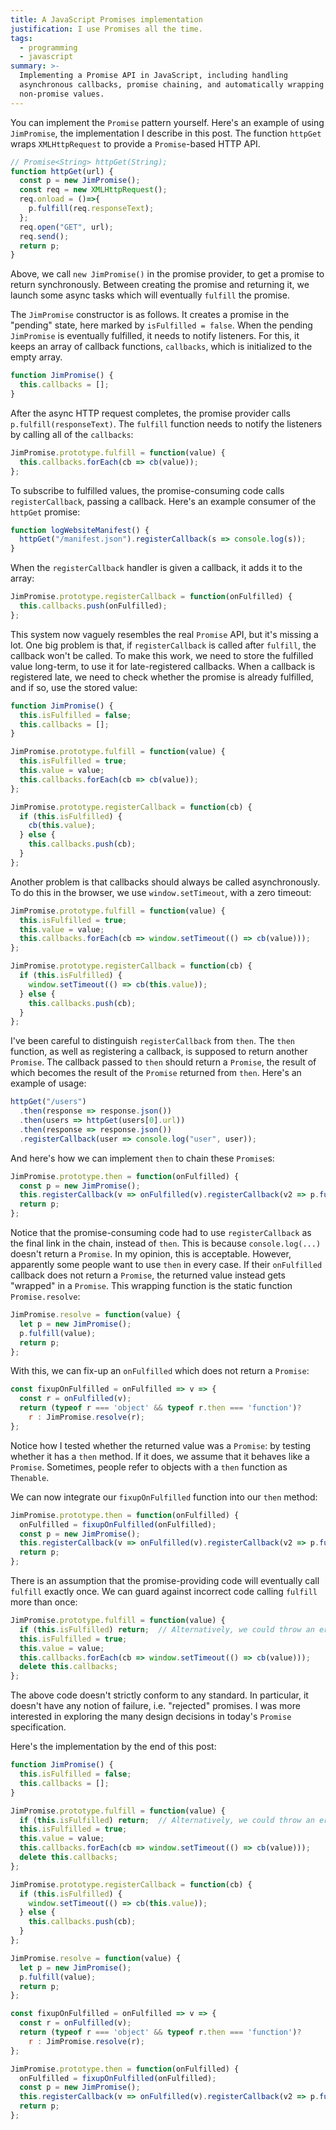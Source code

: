 ```yaml
---
title: A JavaScript Promises implementation
justification: I use Promises all the time.
tags:
  - programming
  - javascript
summary: >-
  Implementing a Promise API in JavaScript, including handling
  asynchronous callbacks, promise chaining, and automatically wrapping
  non-promise values.
---
```


You can implement the `Promise` pattern yourself.
Here's an example of using `JimPromise`,
the implementation I describe in this post.
The function `httpGet` wraps `XMLHttpRequest` to provide a `Promise`-based HTTP API.

```js
// Promise<String> httpGet(String);
function httpGet(url) {
  const p = new JimPromise();
  const req = new XMLHttpRequest();
  req.onload = ()=>{
    p.fulfill(req.responseText);
  };
  req.open("GET", url);
  req.send();
  return p;
}
```

Above, we call `new JimPromise()` in the promise provider,
to get a promise to return synchronously.
Between creating the promise and returning it,
we launch some async tasks which will eventually `fulfill` the promise.

The `JimPromise` constructor is as follows.
It creates a promise in the "pending" state,
here marked by `isFulfilled = false`.
When the pending `JimPromise` is eventually fulfilled,
it needs to notify listeners.
For this, it keeps an array of callback functions, `callbacks`,
which is initialized to the empty array.

```js
function JimPromise() {
  this.callbacks = [];
}
```

After the async HTTP request completes,
the promise provider calls `p.fulfill(responseText)`.
The `fulfill` function needs to notify the listeners
by calling all of the `callbacks`:

```js
JimPromise.prototype.fulfill = function(value) {
  this.callbacks.forEach(cb => cb(value));
};
```

To subscribe to fulfilled values,
the promise-consuming code calls `registerCallback`, passing a callback.
Here's an example consumer of the `httpGet` promise:

```js
function logWebsiteManifest() {
  httpGet("/manifest.json").registerCallback(s => console.log(s));
}
```

When the  `registerCallback` handler is given a callback,
it adds it to the array:

```js
JimPromise.prototype.registerCallback = function(onFulfilled) {
  this.callbacks.push(onFulfilled);
};
```

This system now vaguely resembles the real `Promise` API,
but it's missing a lot.
One big problem is that,
if `registerCallback` is called after `fulfill`,
the callback won't be called.
To make this work,
we need to store the fulfilled value long-term,
to use it for late-registered callbacks.
When a callback is registered late,
we need to check whether the promise is already fulfilled,
and if so, use the stored value:

```js
function JimPromise() {
  this.isFulfilled = false;
  this.callbacks = [];
}

JimPromise.prototype.fulfill = function(value) {
  this.isFulfilled = true;
  this.value = value;
  this.callbacks.forEach(cb => cb(value));
};

JimPromise.prototype.registerCallback = function(cb) {
  if (this.isFulfilled) {
    cb(this.value);
  } else {
    this.callbacks.push(cb);
  }
};
```

Another problem is that callbacks should always be called asynchronously.
To do this in the browser, we use `window.setTimeout`, with a zero timeout:

```js
JimPromise.prototype.fulfill = function(value) {
  this.isFulfilled = true;
  this.value = value;
  this.callbacks.forEach(cb => window.setTimeout(() => cb(value)));
};

JimPromise.prototype.registerCallback = function(cb) {
  if (this.isFulfilled) {
    window.setTimeout(() => cb(this.value));
  } else {
    this.callbacks.push(cb);
  }
};
```

I've been careful to distinguish `registerCallback` from `then`.
The `then` function, as well as registering a callback,
is supposed to return another `Promise`.
The callback passed to `then` should return a `Promise`,
the result of which becomes the result of the `Promise` returned from `then`.
Here's an example of usage:

```js
httpGet("/users")
  .then(response => response.json())
  .then(users => httpGet(users[0].url))
  .then(response => response.json())
  .registerCallback(user => console.log("user", user));
```

And here's how we can implement `then` to chain these `Promise`s:

```js
JimPromise.prototype.then = function(onFulfilled) {
  const p = new JimPromise();
  this.registerCallback(v => onFulfilled(v).registerCallback(v2 => p.fulfill(v2)));
  return p;
};
```

Notice that
the promise-consuming code had
to use `registerCallback` as the final link in the chain,
instead of `then`.
This is because `console.log(...)` doesn't return a `Promise`.
In my opinion, this is acceptable.
However, apparently some people want to use `then` in every case.
If their `onFulfilled` callback does not return a `Promise`,
the returned value instead gets "wrapped" in a `Promise`.
This wrapping function is the static function `Promise.resolve`:

```js
JimPromise.resolve = function(value) {
  let p = new JimPromise();
  p.fulfill(value);
  return p;
};
```

With this, we can fix-up an `onFulfilled` which does not return a `Promise`:

```js
const fixupOnFulfilled = onFulfilled => v => {
  const r = onFulfilled(v);
  return (typeof r === 'object' && typeof r.then === 'function')?
    r : JimPromise.resolve(r);
};
```

Notice how I tested whether the returned value was a `Promise`:
by testing whether it has a `then` method.
If it does, we assume that it behaves like a `Promise`.
Sometimes, people refer to objects with a `then` function as `Thenable`.

We can now integrate our `fixupOnFulfilled` function into our `then` method:

```js
JimPromise.prototype.then = function(onFulfilled) {
  onFulfilled = fixupOnFulfilled(onFulfilled);
  const p = new JimPromise();
  this.registerCallback(v => onFulfilled(v).registerCallback(v2 => p.fulfill(v2)));
  return p;
};
```

There is an assumption that
the promise-providing code will eventually call `fulfill` exactly once.
We can guard against incorrect code calling `fulfill` more than once:

```js
JimPromise.prototype.fulfill = function(value) {
  if (this.isFulfilled) return;  // Alternatively, we could throw an error
  this.isFulfilled = true;
  this.value = value;
  this.callbacks.forEach(cb => window.setTimeout(() => cb(value)));
  delete this.callbacks;
};
```

The above code doesn't strictly conform to any standard.
In particular, it doesn't have any notion of failure, i.e. "rejected" promises.
I was more interested in exploring the many design decisions
in today's `Promise` specification.

Here's the implementation by the end of this post:

```js
function JimPromise() {
  this.isFulfilled = false;
  this.callbacks = [];
}

JimPromise.prototype.fulfill = function(value) {
  if (this.isFulfilled) return;  // Alternatively, we could throw an error
  this.isFulfilled = true;
  this.value = value;
  this.callbacks.forEach(cb => window.setTimeout(() => cb(value)));
  delete this.callbacks;
};

JimPromise.prototype.registerCallback = function(cb) {
  if (this.isFulfilled) {
    window.setTimeout(() => cb(this.value));
  } else {
    this.callbacks.push(cb);
  }
};

JimPromise.resolve = function(value) {
  let p = new JimPromise();
  p.fulfill(value);
  return p;
};

const fixupOnFulfilled = onFulfilled => v => {
  const r = onFulfilled(v);
  return (typeof r === 'object' && typeof r.then === 'function')?
    r : JimPromise.resolve(r);
};

JimPromise.prototype.then = function(onFulfilled) {
  onFulfilled = fixupOnFulfilled(onFulfilled);
  const p = new JimPromise();
  this.registerCallback(v => onFulfilled(v).registerCallback(v2 => p.fulfill(v2)));
  return p;
};
```
